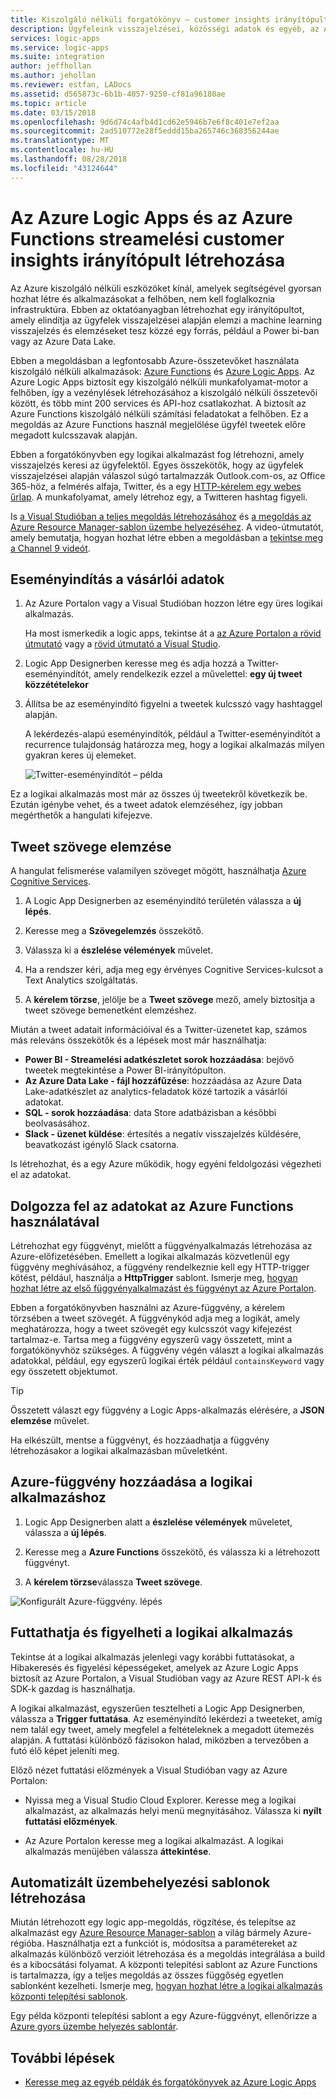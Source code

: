 ```yaml
---
title: Kiszolgáló nélküli forgatókönyv – customer insights irányítópult létrehozása az Azure-szolgáltatásokkal |} A Microsoft Docs
description: Ügyfeleink visszajelzései, közösségi adatok és egyéb, az Azure Logic Apps és az Azure Functions ügyfél irányítópult létrehozásával kezelése
services: logic-apps
ms.service: logic-apps
ms.suite: integration
author: jeffhollan
ms.author: jehollan
ms.reviewer: estfan, LADocs
ms.assetid: d565873c-6b1b-4057-9250-cf81a96180ae
ms.topic: article
ms.date: 03/15/2018
ms.openlocfilehash: 9d6d74c4afb4d1cd62e5946b7e6f8c401e7ef2aa
ms.sourcegitcommit: 2ad510772e28f5eddd15ba265746c368356244ae
ms.translationtype: MT
ms.contentlocale: hu-HU
ms.lasthandoff: 08/28/2018
ms.locfileid: "43124644"
---
```

# <a name="create-streaming-customer-insights-dashboard-with-azure-logic-apps-and-azure-functions"></a>Az Azure Logic Apps és az Azure Functions streamelési customer insights irányítópult létrehozása

Az Azure kiszolgáló nélküli eszközöket kínál, amelyek segítségével gyorsan hozhat létre és alkalmazásokat a felhőben, nem kell foglalkoznia infrastruktúra. Ebben az oktatóanyagban létrehozhat egy irányítópultot, amely elindítja az ügyfelek visszajelzései alapján elemzi a machine learning visszajelzés és elemzéseket tesz közzé egy forrás, például a Power bi-ban vagy az Azure Data Lake.

Ebben a megoldásban a legfontosabb Azure-összetevőket használata kiszolgáló nélküli alkalmazások: [Azure Functions](https://azure.microsoft.com/services/functions/) és [Azure Logic Apps](https://azure.microsoft.com/services/logic-apps/).
Az Azure Logic Apps biztosít egy kiszolgáló nélküli munkafolyamat-motor a felhőben, így a vezénylések létrehozásához a kiszolgáló nélküli összetevői között, és több mint 200 services és API-hoz csatlakozhat. A biztosít az Azure Functions kiszolgáló nélküli számítási feladatokat a felhőben. Ez a megoldás az Azure Functions használ megjelölése ügyfél tweetek előre megadott kulcsszavak alapján.

Ebben a forgatókönyvben egy logikai alkalmazást fog létrehozni, amely visszajelzés keresi az ügyfelektől. Egyes összekötők, hogy az ügyfelek visszajelzései alapján válaszol súgó tartalmazzák Outlook.com-os, az Office 365-höz, a felmérés alfaja, Twitter, és a egy [HTTP-kérelem egy webes űrlap](https://blogs.msdn.microsoft.com/logicapps/2017/01/30/calling-a-logic-app-from-an-html-form/). A munkafolyamat, amely létrehoz egy, a Twitteren hashtag figyeli.

Is [a Visual Studióban a teljes megoldás létrehozásához](../logic-apps/quickstart-create-logic-apps-with-visual-studio.md) és [a megoldás az Azure Resource Manager-sablon üzembe helyezéséhez](../logic-apps/logic-apps-create-deploy-template.md). A video-útmutatót, amely bemutatja, hogyan hozhat létre ebben a megoldásban a [tekintse meg a Channel 9 videót](http://aka.ms/logicappsdemo). 

## <a name="trigger-on-customer-data"></a>Eseményindítás a vásárlói adatok

1. Az Azure Portalon vagy a Visual Studióban hozzon létre egy üres logikai alkalmazás. 

   Ha most ismerkedik a logic apps, tekintse át a [az Azure Portalon a rövid útmutató](../logic-apps/quickstart-create-first-logic-app-workflow.md) vagy a [rövid útmutató a Visual Studio](../logic-apps/quickstart-create-logic-apps-with-visual-studio.md).

2. Logic App Designerben keresse meg és adja hozzá a Twitter-eseményindítót, amely rendelkezik ezzel a művelettel: **egy új tweet közzétételekor**

3. Állítsa be az eseményindító figyelni a tweetek kulcsszó vagy hashtaggel alapján.

   A lekérdezés-alapú eseményindítók, például a Twitter-eseményindítót a recurrence tulajdonság határozza meg, hogy a logikai alkalmazás milyen gyakran keres új elemeket.

   ![Twitter-eseményindítót – példa][1]

Ez a logikai alkalmazás most már az összes új tweetekről következik be. Ezután igénybe vehet, és a tweet adatok elemzéséhez, így jobban megérthetők a hangulati kifejezve. 

## <a name="analyze-tweet-text"></a>Tweet szövege elemzése

A hangulat felismerése valamilyen szöveget mögött, használhatja [Azure Cognitive Services](https://azure.microsoft.com/services/cognitive-services/).

1. A Logic App Designerben az eseményindító területén válassza a **új lépés**.

2. Keresse meg a **Szövegelemzés** összekötő.

3. Válassza ki a **észlelése vélemények** művelet.

4. Ha a rendszer kéri, adja meg egy érvényes Cognitive Services-kulcsot a Text Analytics szolgáltatás.

5. A **kérelem törzse**, jelölje be a **Tweet szövege** mező, amely biztosítja a tweet szövege bemenetként elemzéshez.

Miután a tweet adatait információival és a Twitter-üzenetet kap, számos más releváns összekötők és a lépések most már használhatja:

* **Power BI - Streamelési adatkészletet sorok hozzáadása**: bejövő tweetek megtekintése a Power BI-irányítópulton.
* **Az Azure Data Lake - fájl hozzáfűzése**: hozzáadása az Azure Data Lake-adatkészlet az analytics-feladatok közé tartozik a vásárlói adatokat.
* **SQL - sorok hozzáadása**: data Store adatbázisban a későbbi beolvasásához.
* **Slack - üzenet küldése**: értesítés a negatív visszajelzés küldésére, beavatkozást igénylő Slack csatorna.

Is létrehozhat, és a egy Azure működik, hogy egyéni feldolgozási végezheti el az adatokat. 

## <a name="process-data-with-azure-functions"></a>Dolgozza fel az adatokat az Azure Functions használatával

Létrehozhat egy függvényt, mielőtt a függvényalkalmazás létrehozása az Azure-előfizetésében. Emellett a logikai alkalmazás közvetlenül egy függvény meghívásához, a függvény rendelkeznie kell egy HTTP-trigger kötést, például, használja a **HttpTrigger** sablont. Ismerje meg, [hogyan hozhat létre az első függvényalkalmazást és függvényt az Azure Portalon](../azure-functions/functions-create-first-azure-function-azure-portal.md).

Ebben a forgatókönyvben használni az Azure-függvény, a kérelem törzsében a tweet szövegét. A függvénykód adja meg a logikát, amely meghatározza, hogy a tweet szövegét egy kulcsszót vagy kifejezést tartalmaz-e. Tartsa meg a függvény egyszerű vagy összetett, mint a forgatókönyvhöz szükséges.
A függvény végén választ a logikai alkalmazás adatokkal, például, egy egyszerű logikai érték például `containsKeyword` vagy egy összetett objektumot.

> [!TIP]
> Összetett választ egy függvény a Logic Apps-alkalmazás elérésére, a **JSON elemzése** művelet.

Ha elkészült, mentse a függvényt, és hozzáadhatja a függvény létrehozásakor a logikai alkalmazásban műveletként.

## <a name="add-azure-function-to-logic-app"></a>Azure-függvény hozzáadása a logikai alkalmazáshoz

1. Logic App Designerben alatt a **észlelése vélemények** műveletet, válassza a **új lépés**.

2. Keresse meg a **Azure Functions** összekötő, és válassza ki a létrehozott függvényt.

3. A **kérelem törzse**válassza **Tweet szövege**.

![Konfigurált Azure-függvény. lépés][2]

## <a name="run-and-monitor-your-logic-app"></a>Futtathatja és figyelheti a logikai alkalmazás

Tekintse át a logikai alkalmazás jelenlegi vagy korábbi futtatásokat, a Hibakeresés és figyelési képességeket, amelyek az Azure Logic Apps biztosít az Azure Portalon, a Visual Studióban vagy az Azure REST API-k és SDK-k gazdag is használhatja.

A logikai alkalmazást, egyszerűen tesztelheti a Logic App Designerben, válassza a **Trigger futtatása**. Az eseményindító lekérdezi a tweeteket, amíg nem talál egy tweet, amely megfelel a feltételeknek a megadott ütemezés alapján. A futtatási különböző fázisokon halad, miközben a tervezőben a futó élő képet jeleníti meg.

Előző nézet futtatási előzmények a Visual Studióban vagy az Azure Portalon: 

* Nyissa meg a Visual Studio Cloud Explorer. Keresse meg a logikai alkalmazást, az alkalmazás helyi menü megnyitásához. Válassza ki **nyílt futtatási előzmények**.

* Az Azure Portalon keresse meg a logikai alkalmazást. A logikai alkalmazás menüjében válassza **áttekintése**. 

## <a name="create-automated-deployment-templates"></a>Automatizált üzembehelyezési sablonok létrehozása

Miután létrehozott egy logic app-megoldás, rögzítése, és telepítse az alkalmazást egy [Azure Resource Manager-sablon](../azure-resource-manager/resource-group-overview.md#template-deployment) a világ bármely Azure-régióba. Használhatja ezt a funkciót is, módosítsa a paramétereket az alkalmazás különböző verzióit létrehozása és a megoldás integrálása a build és a kibocsátási folyamat. A központi telepítési sablont az Azure Functions is tartalmazza, így a teljes megoldás az összes függőség egyetlen sablonként kezelheti. Ismerje meg, [hogyan hozhat létre a logikai alkalmazás központi telepítési sablonok](../logic-apps/logic-apps-create-deploy-template.md).

Egy példa központi telepítési sablont a egy Azure-függvényt, ellenőrizze a [Azure gyors üzembe helyezés sablontár](https://github.com/Azure/azure-quickstart-templates/tree/master/101-function-app-create-dynamic).

## <a name="next-steps"></a>További lépések

* [Keresse meg az egyéb példák és forgatókönyvek az Azure Logic Apps](logic-apps-examples-and-scenarios.md)

<!-- Image References -->
[1]: ./media/logic-apps-scenario-social-serverless/twitter.png
[2]: ./media/logic-apps-scenario-social-serverless/function.png